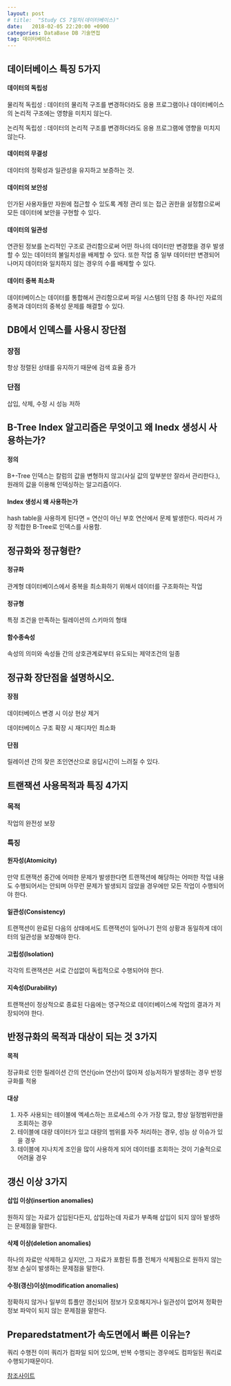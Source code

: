 ```yaml
---
layout: post
# title:  "Study CS 7일차(데이터베이스)"
date:   2018-02-05 22:20:00 +0900
categories: DataBase DB 기술면접
tag: 데이터베이스
---
```


## 데이터베이스 특징 5가지

#### 데이터의 독립성

물리적 독립성 : 데이터의 물리적 구조를 변경하더라도 응용 프로그램이나 데이터베이스의 논리적 구조에는 영향을 미치지 않는다.

논리적 독립성 : 데이터의 논리적 구조를 변경하더라도 응용 프로그램에 영향을 미치지 않는다.

#### 데이터의 무결성

데이터의 정확성과 일관성을 유지하고 보증하는 것.

#### 데이터의 보안성

인가된 사용자들만 자원에 접근할 수 있도록 계정 관리 또는 접근 권한을 설정함으로써 모든 데이터에 보안을 구현할 수 있다.

#### 데이터의 일관성

연관된 정보를 논리적인 구조로 관리함으로써 어떤 하나의 데이터만 변경했을 경우 발생할 수 있는 데이터의 불일치성을 배제할 수 있다. 또한 작업 중 일부 데이터만 변경되어 나머지 데이터와 일치하지 않는 경우의 수를 배제할 수 있다.

#### 데이터 중복 최소화

데이터베이스는 데이터를 통합해서 관리함으로써 파일 시스템의 단점 중 하나인 자료의 중복과 데이터의 중복성 문제를 해결할 수 있다.

## DB에서 인덱스를 사용시 장단점

### 장점

항상 정렬된 상태를 유지하기 때문에 검색 효율 증가

### 단점

삽입, 삭제, 수정 시 성능 저하

## B-Tree Index 알고리즘은 무엇이고 왜 Inedx 생성시 사용하는가?

#### 정의

B+-Tree 인덱스는 칼럼의 값을 변형하지 않고(사실 값의 앞부분만 잘라서 관리한다.), 원래의 값을 이용해 인덱싱하는 알고리즘이다.

#### Index 생성시 왜 사용하는가

hash table을 사용하게 된다면 = 연산이 아닌 부호 연산에서 문제 발생한다. 따라서 가장 적합한 B-Tree로 인덱스를 사용함.

## 정규화와 정규형란?

#### 정규화

관계형 데이터베이스에서 중복을 최소화하기 위해서 데이터를 구조화하는 작업

#### 정규형

특정 조건을 만족하는 릴레이션의 스키마의 형태

#### 함수종속성

속성의 의미와 속성들 간의 상호관계로부터 유도되는 제약조건의 일종

## 정규화 장단점을 설명하시오.

#### 장점

데이터베이스 변경 시 이상 현상 제거

데이터베이스 구조 확장 시 재디자인 최소화

#### 단점

릴레이션 간의 잦은 조인연산으로 응답시간이 느려질 수 있다.

## 트랜잭션 사용목적과 특징 4가지

### 목적

작업의 완전성 보장

### 특징

#### 원자성(Atomicity)

만약 트랜잭션 중간에 어떠한 문제가 발생한다면 트랜잭션에 해당하는 어떠한 작업 내용도 수행되어서는 안되며 아무런 문제가 발생되지 않았을 경우에만 모든 작업이 수행되어야 한다.

#### 일관성(Consistency)

트랜잭션이 완료된 다음의 상태에서도 트랜잭션이 일어나기 전의 상황과 동일하게 데이터의 일관성을 보장해야 한다.

#### 고립성(Isolation)

각각의 트랜잭션은 서로 간섭없이 독립적으로 수행되어야 한다.

#### 지속성(Durability)

트랜잭션이 정상적으로 종료된 다음에는 영구적으로 데이터베이스에 작업의 결과가 저장되어야 한다.

## 반정규화의 목적과 대상이 되는 것 3가지

#### 목적

정규화로 인한 릴레이션 간의 연산(join 연산)이 많아져 성능저하가 발생하는 경우 반정규화를 적용

#### 대상

1. 자주 사용되는 테이블에 엑세스하는 프로세스의 수가 가장 많고, 항상 일정범위만을 조회하는 경우
2. 테이블에 대량 데이터가 있고 대량의 범위를 자주 처리하는 경우, 성능 상 이슈가 있을 경우
3. 테이블에 지나치게 조인을 많이 사용하게 되어 데이터를 조회하는 것이 기술적으로 어려울 경우

## 갱신 이상 3가지

#### 삽입 이상(insertion anomalies)

원하지 않는 자료가 삽입된다든지, 삽입하는데 자료가 부족해 삽입이 되지 않아 발생하는 문제점을 말한다.

#### 삭제 이상(deletion anomalies)

하나의 자료만 삭제하고 싶지만, 그 자료가 포함된 튜플 전체가 삭제됨으로 원하지 않는 정보 손실이 발생하는 문제점을 말한다.

#### 수정(갱신)이상(modification anomalies)

정확하지 않거나 일부의 튜플만 갱신되어 정보가 모호해지거나 일관성이 없어져 정확한 정보 파악이 되지 않는 문제점을 말한다.

## Preparedstatment가 속도면에서 빠른 이유는?

쿼리 수행전 이미 쿼리가 컴파일 되어 있으며, 반복 수행되는 경우에도 컴파일된 쿼리로 수행되기때문이다.

[참조사이트](https://github.com/JaeYeopHan/Interview_Question_for_Beginner/tree/master/Database)

[jekyll-gh]:   https://github.com/quarl894